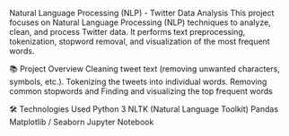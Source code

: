 Natural Language Processing (NLP) - Twitter Data Analysis
This project focuses on Natural Language Processing (NLP) techniques to analyze, clean, and process Twitter data. It performs text preprocessing, tokenization, stopword removal, and visualization of the most frequent words.

📚 Project Overview
Cleaning tweet text (removing unwanted characters, symbols, etc.). Tokenizing the tweets into individual words. Removing common stopwords and Finding and visualizing the top frequent words

🛠 Technologies Used
Python 3
NLTK (Natural Language Toolkit)
Pandas
Matplotlib / Seaborn
Jupyter Notebook
